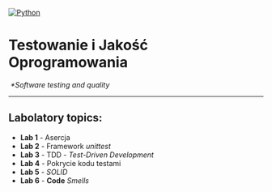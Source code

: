 [![Python](https://img.shields.io/badge/Python-3776AB?style=flat-square&logo=python&logoColor=white)](https://www.python.org/)

# Testowanie i Jakość Oprogramowania
️ 
_*Software testing and quality_

---
## Labolatory topics:

- **Lab 1** - Asercja
- **Lab 2** - Framework *unittest*
- **Lab 3** - TDD - *Test-Driven Development*
- **Lab 4** - Pokrycie kodu testami
- **Lab 5** - _SOLID_
- **Lab 6** - **Code** _Smells_